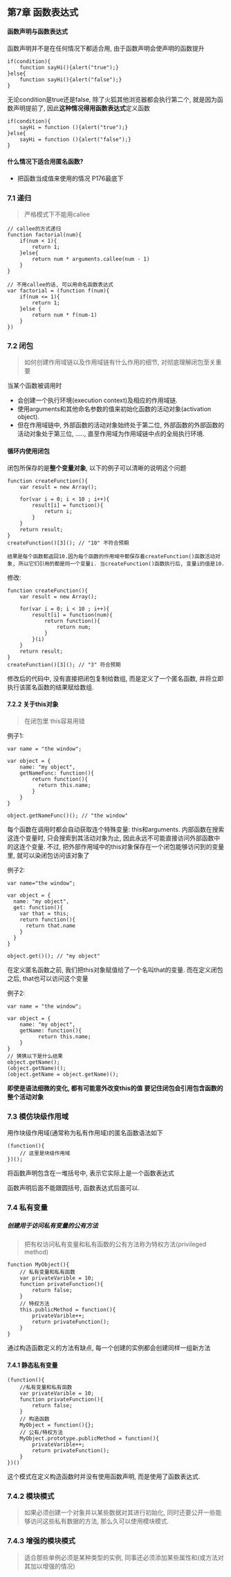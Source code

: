 <link rel="stylesheet" href="http://yandex.st/highlightjs/6.1/styles/default.min.css">
<script src="http://yandex.st/highlightjs/6.1/highlight.min.js"></script>
<script>
    hljs.tabReplace = '    ';
    hljs.initHighlightingOnLoad();
</script>

## 第7章 函数表达式

#### 函数声明与函数表达式

函数声明并不是在任何情况下都适合用, 由于函数声明会使声明的函数提升

	if(condition){
		function sayHi(){alert("true");}
	}else{
		function sayHi(){alert("false");}
	}
	
无论condition是true还是false, 除了火狐其他浏览器都会执行第二个, 就是因为函数声明提前了, 
因此**这种情况得用函数表达式**定义函数


	if(condition){
		sayHi = function (){alert("true");}
	}else{
		sayHi = function (){alert("false");}
	}

#### 什么情况下适合用匿名函数?	

- 把函数当成值来使用的情况 P176最底下

### 7.1 递归

> 严格模式下不能用callee
	
	// callee的方式递归
	function factorial(num){
		if(num < 1){
			return 1;
		}else{
			return num * arguments.callee(num - 1)
		}
	}
	
	// 不用callee的话, 可以用命名函数表达式
	var factorial = (function f(num){
		if(num <= 1){
			return 1;
		}else {
			return num * f(num-1)
		}
	})
	
### 7.2 闭包

> 如何创建作用域链以及作用域链有什么作用的细节, 对彻底理解闭包至关重要

当某个函数被调用时

- 会创建一个执行环境(execution context)及相应的作用域链. 
- 使用arguments和其他命名参数的值来初始化函数的活动对象(activation object).
- 但在作用域链中, 外部函数的活动对象始终处于第二位, 外部函数的外部函数的活动对象处于第三位, ....., 直至作用域为作用域链中点的全局执行环境. 


#### 循环内使用闭包

闭包所保存的是**整个变量对象**, 以下的例子可以清晰的说明这个问题

	function createFunction(){
		var result = new Array();
		
		for(var i = 0; i < 10 ; i++){
			result[i] = function(){
				return i;
			}
		}
		return result;
	}
 	createFunction()[3](); // "10" 不符合预期

	结果是每个函数都返回10.因为每个函数的作用域中都保存着createFunction()函数活动对象, 所以它们引用的都是同一个变量i. 当createFunction()函数执行后, 变量i的值是10.

修改:

	function createFunction(){
		var result = new Array();
		
		for(var i = 0; i < 10 ; i++){
			result[i] = function(num){
				return function(){
					return num;
				}
			}(i)
		}
		return result;
	}
 	createFunction()[3](); // "3" 符合预期
 	
修改后的代码中, 没有直接把闭包复制给数组, 而是定义了一个匿名函数, 并将立即执行该匿名函数的结果赋给数组.

#### 7.2.2 关于this对象

> 在闭包里 this容易用错

例子1:

	var name = "the window";
	
	var object = {
		name: "my object",
		getNameFunc: function(){
			return function(){
			  return this.name;
			}
		}
	}

	object.getNameFunc()(); // "the window"
	
每个函数在调用时都会自动获取连个特殊变量: this和arguments. 内部函数在搜索这连个变量时, 只会搜索到其活动对象为止, 因此永远不可能直接访问外部函数中的这连个变量. 不过, 把外部作用域中的this对象保存在一个闭包能够访问到的变量里, 就可以染闭包访问该对象了
	
例子2:

	var name="the window";
	
	var object = {
	  name: "my object",
	  get: function(){
	    var that = this;
	    return function(){
	      return that.name
	    }
	  }
	}

	object.get()(); // "my object"
	
在定义匿名函数之前, 我们把this对象赋值给了一个名叫that的变量. 而在定义闭包之后, that也可以访问这个变量

例子2:

	var name = "the window";
	
	var object = {
		name: "my object",
		getName: function(){
			  return this.name;
		}
	}
 	// 猜猜以下是什么结果
 	object.getName();
 	(object.getName)();
 	(object.getName = object.getName)();


**即使是语法细微的变化, 都有可能意外改变this的值**
**要记住闭包会引用包含函数的整个活动对象**

### 7.3 模仿块级作用域

用作块级作用域(通常称为私有作用域)的匿名函数语法如下

	(function(){
		// 这里是块级作用域
	})();
	
将函数声明包含在一堆括号中, 表示它实际上是一个函数表达式

函数声明后面不能跟圆括号, 函数表达式后面可以. 

### 7.4 私有变量

##### 创建用于访问私有变量的公有方法

> 把有权访问私有变量和私有函数的公有方法称为特权方法(privileged method)

	function MyObject(){
		// 私有变量和私有函数
		var privateVarible = 10;
		function privateFunction(){
			return false;
		}
		// 特权方法
		this.publicMethod = function(){
			privateVarible++;
			return privateFunction();
		}
	}
	
通过构造函数定义的方法有缺点, 每一个创建的实例都会创建同样一组新方法

#### 7.4.1 静态私有变量

	(function(){
		//私有变量和私有函数
		var privateVarible = 10;
		function privateFunction(){
			return false;
		}
		// 构造函数
		MyObject = function(){};
		// 公有/特权方法
		MyObject.prototype.publicMethod = function(){
			privateVarible++;
			return privateFunction();
		}
	})()
	
这个模式在定义构造函数时并没有使用函数声明, 而是使用了函数表达式.

### 7.4.2 模块模式

> 如果必须创建一个对象并以某些数据对其进行初始化, 同时还要公开一些能够访问这些私有数据的方法, 那么久可以使用模块模式.

### 7.4.3 增强的模块模式

> 适合那些单例必须是某种类型的实例, 同事还必须添加某些属性和(或方法对其加以增强的情况)

	


	